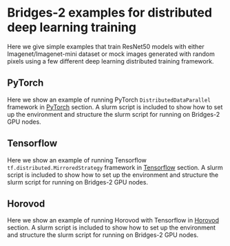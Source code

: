 # Bridges-2 examples for distributed deep learning training

Here we give simple examples that train ResNet50 models with either Imagenet/Imagenet-mini dataset or mock images generated with random pixels using a few different deep learning distributed training framework.

## PyTorch

Here we show an example of running PyTorch `DistributedDataParallel` framework in [PyTorch](Pytorch) section. 
A slurm script is included to show how to set up the environment and structure the slurm script for running on Bridges-2 GPU nodes.

## Tensorflow
Here we show an example of running Tensorflow `tf.distributed.MirroredStrategy` framework in [Tensorflow](Tensorflow) section. 
A slurm script is included to show how to set up the environment and structure the slurm script  for running on Bridges-2 GPU nodes.

## Horovod
Here we show an example of running Horovod with Tensorflow in [Horovod](Horovod) section. 
A slurm script is included to show how to set up the environment and structure the slurm script  for running on Bridges-2 GPU nodes.
